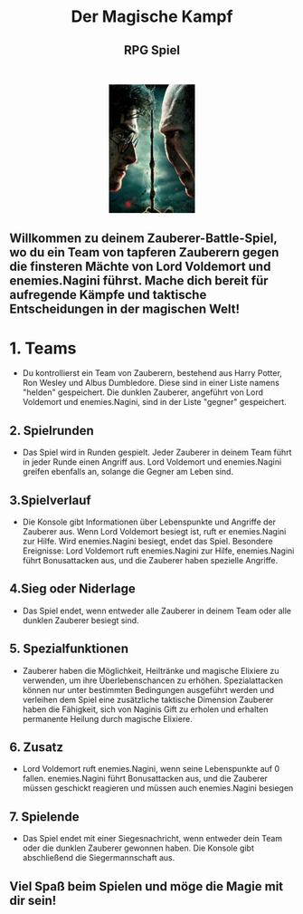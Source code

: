 <h1 align="center">Der Magische Kampf</h1>
<h2 align="center"> RPG Spiel</h2>
<br>

<p align="center">
  <img src="img/d6229617c8b0288b08375e26cc669603.png"width="30%">
</p>


## Willkommen zu deinem Zauberer-Battle-Spiel, wo du ein Team von tapferen Zauberern gegen die finsteren Mächte von Lord Voldemort und enemies.Nagini führst. Mache dich bereit für aufregende Kämpfe und taktische Entscheidungen in der magischen Welt!

# 1. Teams

* Du kontrollierst ein Team von Zauberern, bestehend aus Harry Potter, Ron Wesley und Albus Dumbledore. Diese sind in einer Liste namens "helden" gespeichert. Die dunklen Zauberer, angeführt von Lord Voldemort und enemies.Nagini, sind in der Liste "gegner" gespeichert.

## 2. Spielrunden

* Das Spiel wird in Runden gespielt. Jeder Zauberer in deinem Team führt in jeder Runde einen Angriff aus. Lord Voldemort und enemies.Nagini greifen ebenfalls an, solange die Gegner am Leben sind.


## 3.Spielverlauf
* Die Konsole gibt Informationen über Lebenspunkte und Angriffe der Zauberer aus. Wenn Lord Voldemort besiegt ist, ruft er enemies.Nagini zur Hilfe. Wird enemies.Nagini besiegt, endet das Spiel. Besondere Ereignisse: Lord Voldemort ruft enemies.Nagini zur Hilfe, enemies.Nagini führt Bonusattacken aus, und die Zauberer haben spezielle Angriffe.


## 4.Sieg oder Niderlage
* Das Spiel endet, wenn entweder alle Zauberer in deinem Team oder alle dunklen Zauberer besiegt sind.


## 5. Spezialfunktionen

* Zauberer haben die Möglichkeit, Heiltränke und magische Elixiere zu verwenden, um ihre Überlebenschancen zu erhöhen.
Spezialattacken können nur unter bestimmten Bedingungen ausgeführt werden und verleihen dem Spiel eine zusätzliche taktische Dimension
Zauberer haben die Fähigkeit, sich von Naginis Gift zu erholen und erhalten permanente Heilung durch magische Elixiere.


## 6. Zusatz

* Lord Voldemort ruft enemies.Nagini, wenn seine Lebenspunkte auf 0 fallen. enemies.Nagini führt Bonusattacken aus, und die Zauberer müssen geschickt reagieren
und müssen auch enemies.Nagini besiegen
## 7. Spielende
* Das Spiel endet mit einer Siegesnachricht, wenn entweder dein Team oder die dunklen Zauberer gewonnen haben.
Die Konsole gibt abschließend die Siegermannschaft aus.

## Viel Spaß beim Spielen und möge die Magie mit dir sein!
